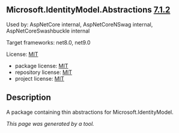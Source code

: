 ﻿Microsoft.IdentityModel.Abstractions [7.1.2](https://www.nuget.org/packages/Microsoft.IdentityModel.Abstractions/7.1.2)
--------------------

Used by: AspNetCore internal, AspNetCoreNSwag internal, AspNetCoreSwashbuckle internal

Target frameworks: net8.0, net9.0

License: [MIT](../../../../licenses/mit) 

- package license: [MIT](https://licenses.nuget.org/MIT) 
- repository license: [MIT](https://github.com/AzureAD/azure-activedirectory-identitymodel-extensions-for-dotnet) 
- project license: [MIT](https://github.com/AzureAD/azure-activedirectory-identitymodel-extensions-for-dotnet) 

Description
-----------
A package containing thin abstractions for Microsoft.IdentityModel.

*This page was generated by a tool.*